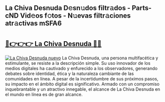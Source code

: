 ## La Chiva Desnuda D𝚎sn𝚞dos filtr𝚊dos - Parts-cND Vid𝚎os f𝚘tos - N𝚞evas filtr𝚊ciones atr𝚊ctivas mSFA6

# <h2><a href="http://mbc7bwr.tromn.icu/?c=La+Chiva+Desnuda">🔗👉👉👉 La Chiva Desnuda 🔗🔗</a></h2>

[![La Chiva Desnuda nuevo](https://i.imgur.com/pEAQMta.gif)](http://mbc7bwr.tromn.icu/?c=La+Chiva+Desnuda)
La Chiva Desnuda, una persona multifacética y estimulante, se resiste a la descripción simple. Su uso innovador de los medios digitales ha cautivado y enfurecido a los observadores, generando debates sobre identidad, ética y la naturaleza cambiante de las comunidades en línea. A pesar de la incertidumbre de sus próximos pasos, su impacto en el ámbito digital es significativo. Armado con un compromiso inquebrantable y un atractivo innegable, el alcance de La Chiva Desnuda en el mundo en línea es de gran alcance.
